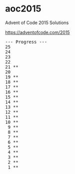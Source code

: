 # aoc2015

Advent of Code 2015 Solutions

https://adventofcode.com/2015
<pre>
--- Progress ---
25
24
23
22
21 **
20
19 **
18 **
17 **
16 **
15 **
14 **
13 **
12 **
11 **
10 **
 9 **
 8 **
 7 **
 6 **
 5 **
 4 **
 3 **
 2 **
 1 **
</pre>

